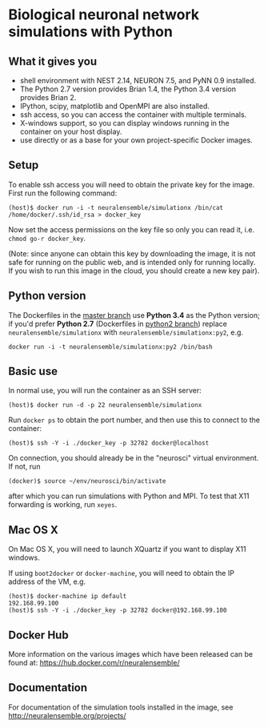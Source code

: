 # Biological neuronal network simulations with Python


## What it gives you

* shell environment with NEST 2.14, NEURON 7.5, and PyNN 0.9 installed.
* The Python 2.7 version provides Brian 1.4, the Python 3.4 version provides Brian 2.
* IPython, scipy, matplotlib and OpenMPI are also installed.
* ssh access, so you can access the container with multiple terminals.
* X-windows support, so you can display windows running in the container on your host display.
* use directly or as a base for your own project-specific Docker images.


## Setup

To enable ssh access you will need to obtain the private key for the image. First run the following command:

```
(host)$ docker run -i -t neuralensemble/simulationx /bin/cat /home/docker/.ssh/id_rsa > docker_key
```

Now set the access permissions on the key file so only you can read it, i.e. `chmod go-r docker_key`.

(Note: since anyone can obtain this key by downloading the image, it is not safe for running on the public web,
and is intended only for running locally. If you wish to run this image in the cloud, you should create a new
key pair).

## Python version

The Dockerfiles in the [master branch](https://github.com/NeuralEnsemble/neuralensemble-docker) use **Python 3.4** as the Python version; if you'd prefer **Python 2.7** (Dockerfiles in [python2 branch](https://github.com/NeuralEnsemble/neuralensemble-docker/tree/python2)) replace `neuralensemble/simulationx` with `neuralensemble/simulationx:py2`, e.g.

```
docker run -i -t neuralensemble/simulationx:py2 /bin/bash
```

## Basic use

In normal use, you will run the container as an SSH server:

```
(host)$ docker run -d -p 22 neuralensemble/simulationx
```

Run `docker ps` to obtain the port number, and then use this to connect to the container:

```
(host)$ ssh -Y -i ./docker_key -p 32782 docker@localhost
```

On connection, you should already be in the "neurosci" virtual environment. If not, run

```
(docker)$ source ~/env/neurosci/bin/activate
```

after which you can run simulations with Python and MPI. To test that X11 forwarding is working, run `xeyes`.


## Mac OS X

On Mac OS X, you will need to launch XQuartz if you want to display X11 windows.
 
If using `boot2docker` or `docker-machine`, you will need to obtain the IP address of the VM, e.g.

```
(host)$ docker-machine ip default
192.168.99.100
(host)$ ssh -Y -i ./docker_key -p 32782 docker@192.168.99.100
```

## Docker Hub

More information on the various images which have been released can be found at: https://hub.docker.com/r/neuralensemble/

## Documentation

For documentation of the simulation tools installed in the image, see http://neuralensemble.org/projects/
